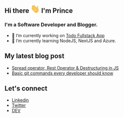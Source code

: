 <!--
**princekr96/princekr96** is a ✨ _special_ ✨ repository because its `README.md` (this file) appears on your GitHub profile.
Here are some ideas to get you started:
- 🔭 I’m currently working on ...
- 🌱 I’m currently learning ...
- 👯 I’m looking to collaborate on ...
- 🤔 I’m looking for help with ...
- 💬 Ask me about ...
- 📫 How to reach me: ...
- 😄 Pronouns: ...
- ⚡ Fun fact: ...
-->

## Hi there <img src="https://raw.githubusercontent.com/ABSphreak/ABSphreak/master/gifs/Hi.gif" width="30px"> I'm Prince

### I'm a Software Developer and Blogger.

- 🔭 I’m currently working on [Todo Fullstack App](https://github.com/PayalSasmal10/ToDo-FullStack)
- 🌱 I’m currently learning NodeJS, NextJS and Azure.

## My latest blog post
- [Spread operator, Rest Operator & Destructuring in JS](https://dev.to/princekr700/spread-operator-rest-operator-destructuring-in-js-4nbg)
- [Basic git commands every developer should know](https://dev.to/princekr700/basic-git-commands-every-developer-should-know-1854)

## Let's connect
- [Linkedin](https://www.linkedin.com/in/kumar-prince-697650b1/)
- [Twitter](https://twitter.com/princekr700)
- [DEV](https://dev.to/princekr700)
